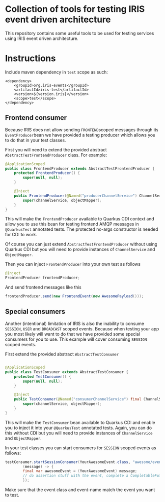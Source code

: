 # Collection of tools for testing IRIS event driven architecture

This repository contains some useful tools to be used for testing services using IRIS event driven architecture.

# Instructions
Include maven dependency in `test` scope as such:
```
<dependency>
    <groupId>org.iris-events</groupId>
    <artifactId>iris-test</artifactId>
    <version>${version.iris}</version>
    <scope>test</scope>
</dependency>
```

## Frontend consumer
Because IRIS does not allow sending `FRONTEND`scoped messages through its `EventProducer`bean we have provided a testing producer which allows you to do that in your test classes.

First you will need to extend the provided abstract `AbstractTestFrontendProducer` class. For example:
```java
@ApplicationScoped
public class FrontendProducer extends AbstractTestFrontendProducer {
    protected FrontendProducer() {
        super(null, null);
    }

    @Inject
    public FrontendProducer(@Named("producerChannelService") ChannelService channelService, ObjectMapper objectMapper) {
        super(channelService, objectMapper);
    }
}
```
This will make the `FrontendProducer` available to Quarkus CDI context and allow you to use this bean for testing frontend AMQP messages in `@QuarkusTest` annotated tests.
The protected no-args constructor is needed for CDI to work.

Of course you can just extend `AbstractTestFrontendProducer` without using Quarkus CDI but you will need to provide instances
of `ChannelService` and `ObjectMapper`.

Then you can inject `FrontendProducer` into your own test as follows
```java
@Inject
FrontendProducer frontendProducer;
```

And send frontend messages like this
```java
frontendProducer.send(new FrontendEvent(new AwesomePayload()));
```

## Special consumers
Another (intentional) limitation of IRIS is also the inability to consume `SESSION`, `USER` and `BROADCAST` scoped events. Because when testing your app you most likely will want to do that we have provided some special consumers for you to use.
This example will cover consuming `SESSION` scoped events.

First extend the provided abstract `AbstractTestConsumer`
```java

@ApplicationScoped
public class TestConsumer extends AbstractTestConsumer {
    protected TestConsumer() {
        super(null, null);
    }

    @Inject
    public TestConsumer(@Named("consumerChannelService") final ChannelService channelService, final ObjectMapper objectMapper) {
        super(channelService, objectMapper);
    }
}
```
This will make the `TestConsumer` bean available to Quarkus CDI and enable you to inject it into your `@QuarkusTest` annotated tests.
Again, you can do this without CDI but you will need to provide instances of `ChannelService` and `ObjectMapper`.

In your test classes you can start consumers for `SESSION` scoped events as follows:
```java
testConsumer.startSessionConsumer(YourAwesomeEvent.class, "awesome/event-name",
        (message) -> {
        final var awesomeEvent = (YourAwesomeEvent) message;
        // do assertion stuff with the event, complete a CompletableFuture or other magic
        });
```
Make sure that the event class and event-name match the event you want to test.
